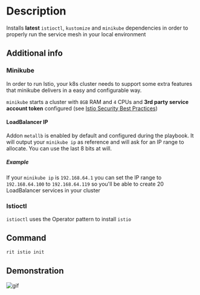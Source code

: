 # Description

Installs **latest** `istioctl`, `kustomize` and `minikube` dependencies in
order to properly run the service mesh in your local environment

## Additional info

### Minikube

In order to run Istio, your k8s cluster needs to support some extra features
that minikube delivers in a easy and configurable way.

`minikube` starts a cluster with `8GB` RAM and `4` CPUs and **3rd party service
account token** configured (see [Istio Security Best Practices](https://istio.io/latest/docs/ops/best-practices/security/))

#### LoadBalancer IP

Addon `metallb` is enabled by default and configured during the playbook.
It will output your `minikube ip` as reference and will ask for an IP range to
allocate. You can use the last 8 bits at will.

##### Example

If your `minikube ip` is `192.168.64.1` you can set the IP range to
`192.168.64.100` to `192.168.64.119` so you'll be able to create
20 LoadBalancer services in your cluster

### Istioctl

`istioctl` uses the Operator pattern to install `istio`

## Command

```bash
rit istio init
```

## Demonstration

![gif](https://github.com/ZupIT/ritchie-formulas/raw/master/istio/init/doc/istio-init.gif)
